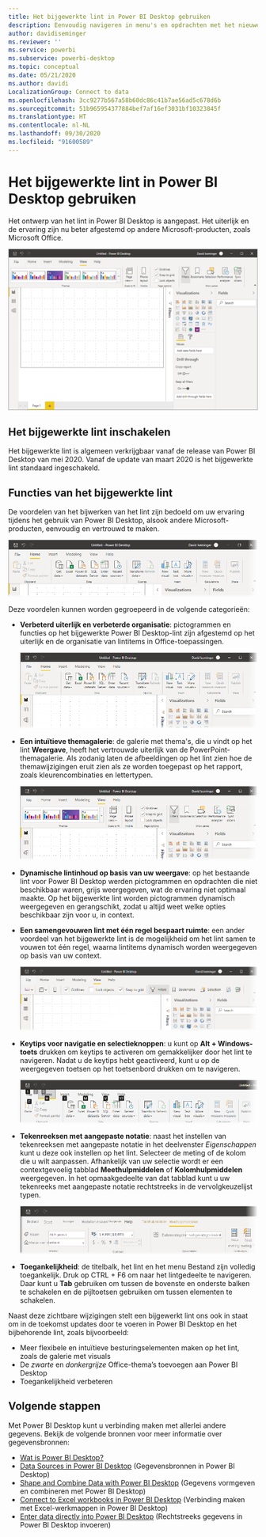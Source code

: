 ```yaml
---
title: Het bijgewerkte lint in Power BI Desktop gebruiken
description: Eenvoudig navigeren in menu's en opdrachten met het nieuwe lint in Power BI Desktop
author: davidiseminger
ms.reviewer: ''
ms.service: powerbi
ms.subservice: powerbi-desktop
ms.topic: conceptual
ms.date: 05/21/2020
ms.author: davidi
LocalizationGroup: Connect to data
ms.openlocfilehash: 3cc9277b567a58b60dc86c41b7ae56ad5c678d6b
ms.sourcegitcommit: 51b965954377884bef7af16ef3031bf10323845f
ms.translationtype: HT
ms.contentlocale: nl-NL
ms.lasthandoff: 09/30/2020
ms.locfileid: "91600589"
---
```

# <a name="use-the-updated-ribbon-in-power-bi-desktop"></a>Het bijgewerkte lint in Power BI Desktop gebruiken

Het ontwerp van het lint in Power BI Desktop is aangepast. Het uiterlijk en de ervaring zijn nu beter afgestemd op andere Microsoft-producten, zoals Microsoft Office.

![Het nieuwe lint in Power BI Desktop](media/desktop-ribbon/desktop-ribbon-02.png)

## <a name="how-to-enable-the-updated-ribbon"></a>Het bijgewerkte lint inschakelen

Het bijgewerkte lint is algemeen verkrijgbaar vanaf de release van Power BI Desktop van mei 2020. Vanaf de update van maart 2020 is het bijgewerkte lint standaard ingeschakeld. 

## <a name="features-of-the-updated-ribbon"></a>Functies van het bijgewerkte lint

De voordelen van het bijwerken van het lint zijn bedoeld om uw ervaring tijdens het gebruik van Power BI Desktop, alsook andere Microsoft-producten, eenvoudig en vertrouwd te maken. 

![Schermafbeelding geeft een close-up weer van het Power BI Desktop-lint.](media/desktop-ribbon/desktop-ribbon-03.png)

Deze voordelen kunnen worden gegroepeerd in de volgende categorieën:

* **Verbeterd uiterlijk en verbeterde organisatie**: pictogrammen en functies op het bijgewerkte Power BI Desktop-lint zijn afgestemd op het uiterlijk en de organisatie van lintitems in Office-toepassingen.

    ![Verbeterd uiterlijk](media/desktop-ribbon/desktop-ribbon-04.png)

* **Een intuïtieve themagalerie**: de galerie met thema's, die u vindt op het lint **Weergave**, heeft het vertrouwde uiterlijk van de PowerPoint-themagalerie. Als zodanig laten de afbeeldingen op het lint zien hoe de themawijzigingen eruit zien als ze worden toegepast op het rapport, zoals kleurencombinaties en lettertypen. 

    ![Betere thema's](media/desktop-ribbon/desktop-ribbon-05.png)

* **Dynamische lintinhoud op basis van uw weergave**: op het bestaande lint voor Power BI Desktop werden pictogrammen en opdrachten die niet beschikbaar waren, grijs weergegeven, wat de ervaring niet optimaal maakte. Op het bijgewerkte lint worden pictogrammen dynamisch weergegeven en gerangschikt, zodat u altijd weet welke opties beschikbaar zijn voor u, in context.

* **Een samengevouwen lint met één regel bespaart ruimte**: een ander voordeel van het bijgewerkte lint is de mogelijkheid om het lint samen te vouwen tot één regel, waarna lintitems dynamisch worden weergegeven op basis van uw context. 

    ![Samengevouwen lint](media/desktop-ribbon/desktop-ribbon-06.png)

* **Keytips voor navigatie en selectieknoppen**: u kunt op **Alt + Windows-toets** drukken om keytips te activeren om gemakkelijker door het lint te navigeren. Nadat u de keytips hebt geactiveerd, kunt u op de weergegeven toetsen op het toetsenbord drukken om te navigeren.

    ![Keytips](media/desktop-ribbon/desktop-ribbon-07.png)

* **Tekenreeksen met aangepaste notatie**: naast het instellen van tekenreeksen met aangepaste notatie in het deelvenster *Eigenschappen* kunt u deze ook instellen op het lint. Selecteer de meting of de kolom die u wilt aanpassen. Afhankelijk van uw selectie wordt er een contextgevoelig tabblad **Meethulpmiddelen** of **Kolomhulpmiddelen** weergegeven. In het opmaakgedeelte van dat tabblad kunt u uw tekenreeks met aangepaste notatie rechtstreeks in de vervolgkeuzelijst typen.

    ![Tekenreeksen met aangepaste notatie](media/desktop-ribbon/desktop-ribbon-08.png)

* **Toegankelijkheid**: de titelbalk, het lint en het menu Bestand zijn volledig toegankelijk. Druk op CTRL + F6 om naar het lintgedeelte te navigeren. Daar kunt u **Tab** gebruiken om tussen de bovenste en onderste balken te schakelen en de pijltoetsen gebruiken om tussen elementen te schakelen.


Naast deze zichtbare wijzigingen stelt een bijgewerkt lint ons ook in staat om in de toekomst updates door te voeren in Power BI Desktop en het bijbehorende lint, zoals bijvoorbeeld:

* Meer flexibele en intuïtieve besturingselementen maken op het lint, zoals de galerie met visuals
* De *zwarte* en *donkergrijze* Office-thema’s toevoegen aan Power BI Desktop
* Toegankelijkheid verbeteren


## <a name="next-steps"></a>Volgende stappen
Met Power BI Desktop kunt u verbinding maken met allerlei andere gegevens. Bekijk de volgende bronnen voor meer informatie over gegevensbronnen:

* [Wat is Power BI Desktop?](../fundamentals/desktop-what-is-desktop.md)
* [Data Sources in Power BI Desktop](../connect-data/desktop-data-sources.md) (Gegevensbronnen in Power BI Desktop)
* [Shape and Combine Data with Power BI Desktop](../connect-data/desktop-shape-and-combine-data.md) (Gegevens vormgeven en combineren met Power BI Desktop)
* [Connect to Excel workbooks in Power BI Desktop](../connect-data/desktop-connect-excel.md) (Verbinding maken met Excel-werkmappen in Power BI Desktop)   
* [Enter data directly into Power BI Desktop](../connect-data/desktop-enter-data-directly-into-desktop.md) (Rechtstreeks gegevens in Power BI Desktop invoeren)   

